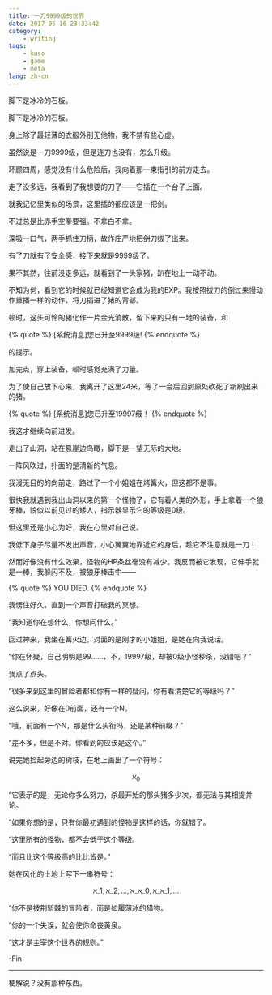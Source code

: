 ```yaml
---
title: 一刀9999级的世界
date: 2017-05-16 23:33:42
category:
    - writing
tags:
    - kuso
    - game
    - meta
lang: zh-cn
---
```

脚下是冰冷的石板。
<!-- excerpt -->

脚下是冰冷的石板。

身上除了最轻薄的衣服外别无他物，我不禁有些心虚。

虽然说是一刀9999级，但是连刀也没有，怎么升级。

环顾四周，感觉没有什么危险后，我向着那一束指引的前方走去。

走了没多远，我看到了我想要的刀了——它插在一个台子上面。

就我记忆里类似的场景，这里插的都应该是一把剑。

不过总是比赤手空拳要强。不拿白不拿。

深吸一口气，两手抓住刀柄，故作庄严地把<del>剑</del>刀拔了出来。

有了刀就有了安全感，接下来就是9999级了。

果不其然，往前没走多远，就看到了一头家猪，趴在地上一动不动。

不知为何，看到它的时候就已经知道它会成为我的EXP。我按照拔刀的倒过来慢动作重播一样的动作，将刀插进了猪的背部。

顿时，这头可怜的猪化作一片金光消散，留下来的只有一地的装备，和

{% quote %}
[系统消息]您已升至9999级!
{% endquote %}

的提示。

加完点，穿上装备，顿时感觉充满了力量。

为了使自己放下心来，我离开了这里24米，等了一会后回到原处砍死了新刷出来的猪。

{% quote %}
[系统消息]您已升至19997级！
{% endquote %}

我这才继续向前进发。

走出了山洞，站在悬崖边鸟瞰，脚下是一望无际的大地。

一阵风吹过，扑面的是清新的气息。

我漫无目的的向前走，路过了一个小姐姐在烤篝火，但这都不是事。

很快我就遇到我出山洞以来的第一个怪物了，它有着人类的外形，手上拿着一个狼牙棒，貌似以前见过的矮人，指示器显示它的等级是0级。

但这里还是小心为好，我在心里对自己说。

我低下身子尽量不发出声音，小心翼翼地靠近它的身后，趁它不注意就是一刀！

然而好像没有什么效果，怪物的HP条丝毫没有减少。我反而被它发现，它伸手就是一棒，我躲闪不及，被狼牙棒击中——

{% quote %}
YOU DIED.
{% endquote %}

我愣住好久，直到一个声音打破我的冥想。

“我知道你在想什么，你想问什么。”

回过神来，我坐在篝火边，对面的是刚才的小姐姐，是她在向我说话。

“你在怀疑，自己明明是99……，不，19997级，却被0级小怪秒杀，没错吧？”

我点了点头。

“很多来到这里的冒险者都和你有一样的疑问，你有看清楚它的等级吗？”

这么说来，好像在0前面，还有一个N。

“哦，前面有一个N，那是什么头衔吗，还是某种前缀？”

“差不多，但是不对。你看到的应该是这个。”

说完她捡起旁边的树枝，在地上画出了一个符号：


$$
\aleph_0
$$


“它表示的是，无论你多么努力，杀最开始的那头猪多少次，都无法与其相提并论。

“如果你想的是，只有你最初遇到的怪物是这样的话，你就错了。

“这里所有的怪物，都不会低于这个等级。

“而且比这个等级高的比比皆是。”

她在风化的土地上写下一串符号：


$$
\aleph\_1,\aleph\_2,\ldots,\aleph\_{\aleph\_0},\aleph\_{\aleph\_1},\ldots
$$


“你不是披荆斩棘的冒险者，而是如履薄冰的猎物。

“你的一个失误，就会使你命丧黄泉。

“这才是主宰这个世界的规则。”

-Fin-

---

梗解说？没有那种东西。
